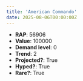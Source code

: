 ```yaml
---
title: 'American Commando'
date: 2025-08-06T00:00:00Z
---
```

- **RAP**: 56906
- **Value**: 100000
- **Demand level**: 0
- **Trend**: 2
- **Projected?**: True
- **Hyped?**: True
- **Rare?**: True
